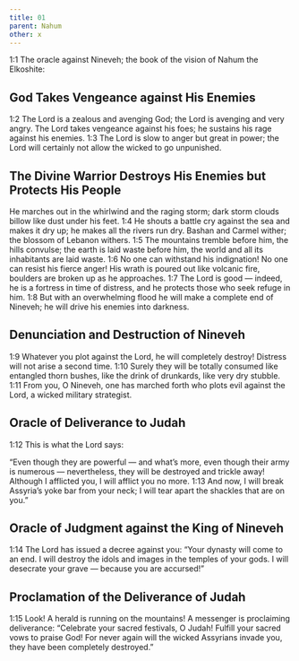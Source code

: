 ```yaml
---
title: 01
parent: Nahum
other: x
---
```


<a name="1:1">1:1</a> The oracle against Nineveh; the book of the vision of Nahum the Elkoshite:

## God Takes Vengeance against His Enemies

<a name="1:2">1:2</a> The Lord is a zealous and avenging God;
the Lord is avenging and very angry.
The Lord takes vengeance against his foes;
he sustains his rage against his enemies.
<a name="1:3">1:3</a> The Lord is slow to anger but great in power;
the Lord will certainly not allow the wicked to go unpunished.

## The Divine Warrior Destroys His Enemies but Protects His People

He marches out in the whirlwind and the raging storm;
dark storm clouds billow like dust under his feet.
<a name="1:4">1:4</a> He shouts a battle cry against the sea and makes it dry up;
he makes all the rivers run dry.
Bashan and Carmel wither;
the blossom of Lebanon withers.
<a name="1:5">1:5</a> The mountains tremble before him,
the hills convulse;
the earth is laid waste before him,
the world and all its inhabitants are laid waste.
<a name="1:6">1:6</a> No one can withstand his indignation!
No one can resist his fierce anger!
His wrath is poured out like volcanic fire,
boulders are broken up as he approaches.
<a name="1:7">1:7</a> The Lord is good — 
indeed, he is a fortress in time of distress,
and he protects those who seek refuge in him.
<a name="1:8">1:8</a> But with an overwhelming flood
he will make a complete end of Nineveh;
he will drive his enemies into darkness.

## Denunciation and Destruction of Nineveh

<a name="1:9">1:9</a> Whatever you plot against the Lord, he will completely destroy!
Distress will not arise a second time.
<a name="1:10">1:10</a> Surely they will be totally consumed
like entangled thorn bushes,
like the drink of drunkards,
like very dry stubble.
<a name="1:11">1:11</a> From you, O Nineveh, one has marched forth who plots evil against the Lord,
a wicked military strategist.

## Oracle of Deliverance to Judah

<a name="1:12">1:12</a> This is what the Lord says:

“Even though they are powerful — 
and what’s more, even though their army is numerous — 
nevertheless, they will be destroyed and trickle away!
Although I afflicted you,
I will afflict you no more.
<a name="1:13">1:13</a> And now, I will break Assyria’s yoke bar from your neck;
I will tear apart the shackles that are on you.”

## Oracle of Judgment against the King of Nineveh

<a name="1:14">1:14</a> The Lord has issued a decree against you:
“Your dynasty will come to an end.
I will destroy the idols and images in the temples of your gods.
I will desecrate your grave — because you are accursed!”

## Proclamation of the Deliverance of Judah

<a name="1:15">1:15</a> Look! A herald is running on the mountains!
A messenger is proclaiming deliverance:
“Celebrate your sacred festivals, O Judah!
Fulfill your sacred vows to praise God!
For never again will the wicked Assyrians invade you,
they have been completely destroyed.”
